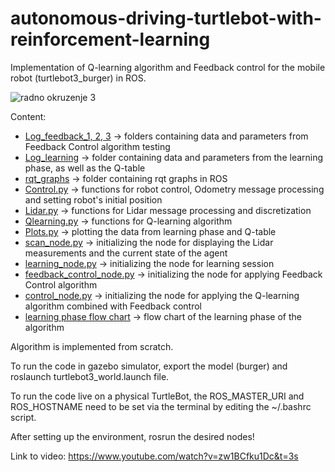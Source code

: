 # autonomous-driving-turtlebot-with-reinforcement-learning
Implementation of Q-learning algorithm and Feedback control for the mobile robot (turtlebot3_burger) in ROS.

![radno okruzenje 3](https://user-images.githubusercontent.com/72970001/98345474-02e69500-2015-11eb-8552-9949ddae6cab.jpeg)

Content:
* [Log_feedback_1, 2, 3](Log_feedback_1) -> folders containing data and parameters from Feedback Control algorithm testing
* [Log_learning](Log_learning) -> folder containing data and parameters from the learning phase, as well as the Q-table 
* [rqt_graphs](rqt_graphs) -> folder containing rqt graphs in ROS
* [Control.py](Control.py) -> functions for robot control, Odometry message processing and setting robot's initial position
* [Lidar.py](Lidar.py) -> functions for Lidar message processing and discretization
* [Qlearning.py](Qlearning.py) -> functions for Q-learning algorithm
* [Plots.py](Plots.py) -> plotting the data from learning phase and Q-table
* [scan_node.py](scan_node.py) -> initializing the node for displaying the Lidar measurements and the current state of the agent
* [learning_node.py](learning_node.py) -> initializing the node for learning session
* [feedback_control_node.py](feedback_control_node.py) -> initializing the node for applying Feedback Control algorithm
* [control_node.py](control_node.py) -> initializing the node for applying the Q-learning algorithm combined with Feedback control
* [learning phase flow chart](learning_phase_flow_chart.png) -> flow chart of the learning phase of the algorithm
    
Algorithm is implemented from scratch.

To run the code in gazebo simulator, export the model (burger) and roslaunch turtlebot3_world.launch file.

To run the code live on a physical TurtleBot, the ROS_MASTER_URI and ROS_HOSTNAME need to be set via the terminal by editing the ~/.bashrc script.

After setting up the environment, rosrun the desired nodes!

Link to video: https://www.youtube.com/watch?v=zw1BCfku1Dc&t=3s
